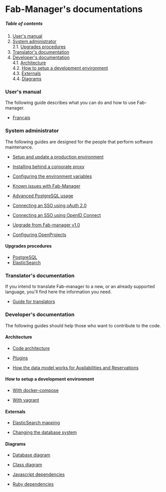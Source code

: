 # Fab-Manager's documentations

##### Table of contents

1. [User's manual](#users-manual)<br/>
2. [System administrator](#system-administrator)<br/>
2.1. [Upgrades procedures](#upgrades-procedures)<br/>
3. [Translator's documentation](#translators-documentation)<br/>
4. [Developer's documentation](#developers-documentation)<br/>
4.1. [Architecture](#architecture)<br/>
4.2. [How to setup a development environment](#how-to-setup-a-development-environment)<br/>
4.3. [Externals](#externals)<br/>
4.4. [Diagrams](#diagrams)<br/>

### User's manual
The following guide describes what you can do and how to use Fab-manager.
 - [Français](fr/guide_utilisation_fab_manager_v5.0.pdf)

### System administrator
The following guides are designed for the people that perform software maintenance.
- [Setup and update a production environment](production_readme.md)

- [Installing behind a corporate proxy](proxy.md)

- [Configuring the environment variables](environment.md)

- [Known issues with Fab-Manager](known-issues.md)

- [Advanced PostgreSQL usage](postgresql_readme.md)

- [Connecting an SSO using oAuth 2.0](sso_with_github.md)
- [Connecting an SSO using OpenID Connect](sso_open_id_connect.md)

- [Upgrade from Fab-manager v1.0](upgrade_v1.md)

- [Configuring OpenProjects](open_projects.md)

#### Upgrades procedures
- [PostgreSQL](postgres_upgrade.md)
- [ElasticSearch](elastic_upgrade.md)

### Translator's documentation
If you intend to translate Fab-manager to a new, or an already supported language, you'll find here the information you need. 
- [Guide for translators](translation_readme.md)

### Developer's documentation
The following guides should help those who want to contribute to the code.
#### Architecture
- [Code architecture](architecture.md)

- [Plugins](plugins.md)

- [How the data model works for Availabilities and Reservations](availabilities-reservations-models.md)

#### How to setup a development environment
- [With docker-compose](development_readme.md)

- [With vagrant](virtual-machine.md)

#### Externals
- [ElasticSearch mapping](elasticsearch.md)

- [Changing the database system](postgresql_readme.md#using-another-dbms)

#### Diagrams
- [Database diagram](database.svg)

- [Class diagram](class-diagram.svg)

- [Javascript dependencies](js-modules-dependencies.svg)

- [Ruby dependencies](gem-dependencies.svg)
